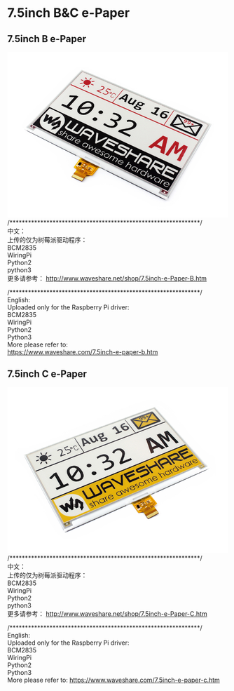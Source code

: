 ﻿# 7.5inch B&C e-Paper

## 7.5inch B e-Paper
![7.5inch-e-Paper-B-intro.JPG](7.5inch-e-Paper-B-intro.JPG)
/**************************************************************/  
中文：  
上传的仅为树莓派驱动程序：  
BCM2835  
WiringPi  
Python2  
python3  
更多请参考：
http://www.waveshare.net/shop/7.5inch-e-Paper-B.htm

/**************************************************************/  
English:  
Uploaded only for the Raspberry Pi driver:  
BCM2835  
WiringPi  
Python2  
Python3  
More please refer to:  
https://www.waveshare.com/7.5inch-e-paper-b.htm

## 7.5inch C e-Paper
![7.5inch-e-Paper-C-intro.JPG](7.5inch-e-paper-C-intro.JPG)
/**************************************************************/  
中文：  
上传的仅为树莓派驱动程序：  
BCM2835  
WiringPi  
Python2  
python3  
更多请参考：
http://www.waveshare.net/shop/7.5inch-e-Paper-C.htm

/**************************************************************/  
English:  
Uploaded only for the Raspberry Pi driver:  
BCM2835  
WiringPi  
Python2  
Python3  
More please refer to:
https://www.waveshare.com/7.5inch-e-paper-c.htm
